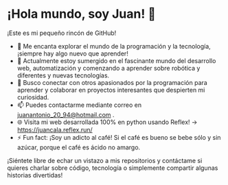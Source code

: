 # ¡Hola mundo, soy Juan! 👋

¡Este es mi pequeño rincón de GitHub!

- 👀 Me encanta explorar el mundo de la programación y la tecnología, ¡siempre hay algo nuevo que aprender!
- 🌱 Actualmente estoy sumergido en el fascinante mundo del desarrollo web, automatización y comenzando a aprender sobre robótica y diferentes y nuevas tecnologías.
- 💞️ Busco conectar con otros apasionados por la programación para aprender y colaborar en proyectos interesantes que despierten mi curiosidad.
- 📫 Puedes contactarme mediante correo en juanantonio_20_94@hotmail.com .
- 🌐 Visita mi web desarrollada 100% en python usando Reflex! -> https://juancala.reflex.run/
- ⚡ Fun fact: ¡Soy un adicto al café! Si el café es bueno se bebe sólo y sin azúcar, porque el café es ácido no amargo.

¡Siéntete libre de echar un vistazo a mis repositorios y contáctame si quieres charlar sobre código, tecnología o simplemente compartir algunas historias divertidas!
